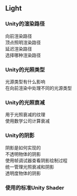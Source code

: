 ## Light 

### Unity的渲染路径  
向前渲染路径  
顶点照明渲染路径  
延迟渲染路径  
选择哪种渲染路径  

### Unity的光照类型  
光源类型有什么影响  
在向前渲染中处理不同的光源类型  

### Unity的光照衰减  
用于光照衰减的纹理  
使用数学公司计算衰减  

### Unity的阴影  
阴影是如何实现的  
不透明物体的阴影  
使用帧调试器查看阴影绘制过程  
统一管理光照衰减和阴影  
透明度物体的阴影  

### 使用的标准Unity Shader



